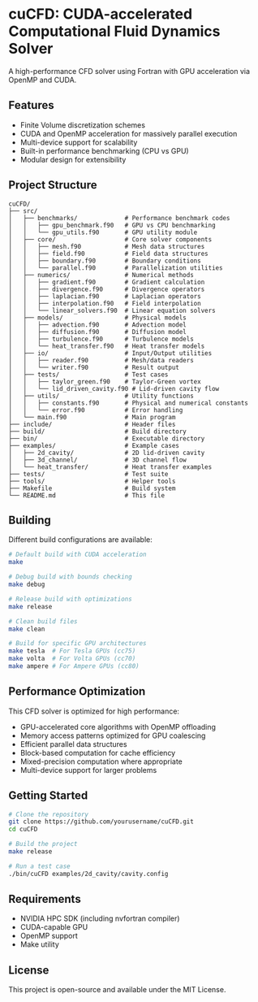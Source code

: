 # cuCFD: CUDA-accelerated Computational Fluid Dynamics Solver

A high-performance CFD solver using Fortran with GPU acceleration via OpenMP and CUDA.

## Features

- Finite Volume discretization schemes
- CUDA and OpenMP acceleration for massively parallel execution
- Multi-device support for scalability
- Built-in performance benchmarking (CPU vs GPU)
- Modular design for extensibility

## Project Structure

```
cuCFD/
├── src/
│   ├── benchmarks/             # Performance benchmark codes
│   │   ├── gpu_benchmark.f90   # GPU vs CPU benchmarking
│   │   └── gpu_utils.f90       # GPU utility module
│   ├── core/                   # Core solver components
│   │   ├── mesh.f90            # Mesh data structures
│   │   ├── field.f90           # Field data structures  
│   │   ├── boundary.f90        # Boundary conditions
│   │   └── parallel.f90        # Parallelization utilities
│   ├── numerics/               # Numerical methods
│   │   ├── gradient.f90        # Gradient calculation
│   │   ├── divergence.f90      # Divergence operators
│   │   ├── laplacian.f90       # Laplacian operators
│   │   ├── interpolation.f90   # Field interpolation
│   │   └── linear_solvers.f90  # Linear equation solvers
│   ├── models/                 # Physical models
│   │   ├── advection.f90       # Advection model
│   │   ├── diffusion.f90       # Diffusion model
│   │   ├── turbulence.f90      # Turbulence models
│   │   └── heat_transfer.f90   # Heat transfer models
│   ├── io/                     # Input/Output utilities
│   │   ├── reader.f90          # Mesh/data readers
│   │   └── writer.f90          # Result output
│   ├── tests/                  # Test cases
│   │   ├── taylor_green.f90    # Taylor-Green vortex
│   │   └── lid_driven_cavity.f90 # Lid-driven cavity flow
│   ├── utils/                  # Utility functions
│   │   ├── constants.f90       # Physical and numerical constants
│   │   └── error.f90           # Error handling
│   └── main.f90                # Main program
├── include/                    # Header files
├── build/                      # Build directory
├── bin/                        # Executable directory
├── examples/                   # Example cases
│   ├── 2d_cavity/              # 2D lid-driven cavity
│   ├── 3d_channel/             # 3D channel flow
│   └── heat_transfer/          # Heat transfer examples
├── tests/                      # Test suite
├── tools/                      # Helper tools
├── Makefile                    # Build system
└── README.md                   # This file
```

## Building

Different build configurations are available:

```bash
# Default build with CUDA acceleration
make

# Debug build with bounds checking
make debug

# Release build with optimizations
make release

# Clean build files
make clean

# Build for specific GPU architectures
make tesla  # For Tesla GPUs (cc75)
make volta  # For Volta GPUs (cc70)
make ampere # For Ampere GPUs (cc80)
```

## Performance Optimization

This CFD solver is optimized for high performance:
- GPU-accelerated core algorithms with OpenMP offloading
- Memory access patterns optimized for GPU coalescing
- Efficient parallel data structures
- Block-based computation for cache efficiency
- Mixed-precision computation where appropriate
- Multi-device support for larger problems

## Getting Started

```bash
# Clone the repository
git clone https://github.com/yourusername/cuCFD.git
cd cuCFD

# Build the project
make release

# Run a test case
./bin/cuCFD examples/2d_cavity/cavity.config
```

## Requirements

- NVIDIA HPC SDK (including nvfortran compiler)
- CUDA-capable GPU
- OpenMP support
- Make utility

## License

This project is open-source and available under the MIT License.
